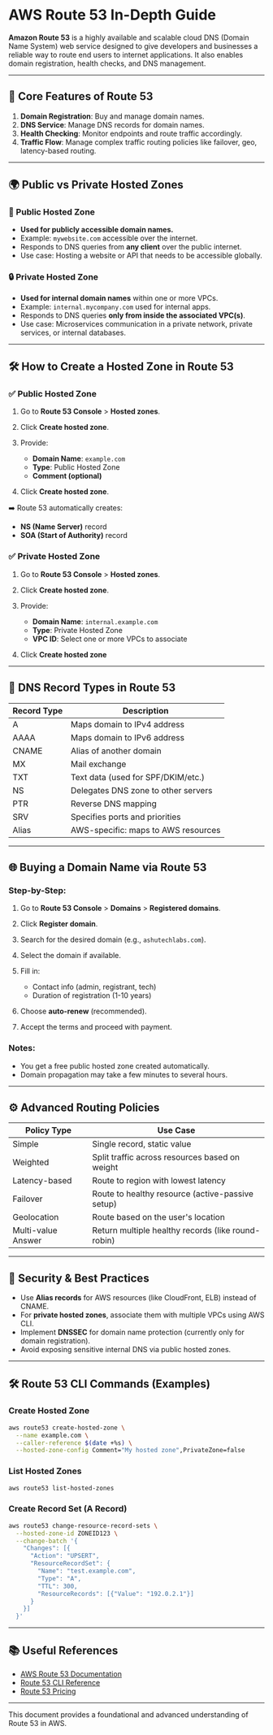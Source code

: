 # AWS Route 53 In-Depth Guide

**Amazon Route 53** is a highly available and scalable cloud DNS (Domain Name System) web service designed to give developers and businesses a reliable way to route end users to internet applications. It also enables domain registration, health checks, and DNS management.

---

## 📌 Core Features of Route 53

1. **Domain Registration**: Buy and manage domain names.
2. **DNS Service**: Manage DNS records for domain names.
3. **Health Checking**: Monitor endpoints and route traffic accordingly.
4. **Traffic Flow**: Manage complex traffic routing policies like failover, geo, latency-based routing.

---

## 🌍 Public vs Private Hosted Zones

### 🔹 Public Hosted Zone

- **Used for publicly accessible domain names.**
- Example: `mywebsite.com` accessible over the internet.
- Responds to DNS queries from **any client** over the public internet.
- Use case: Hosting a website or API that needs to be accessible globally.

### 🔒 Private Hosted Zone

- **Used for internal domain names** within one or more VPCs.
- Example: `internal.mycompany.com` used for internal apps.
- Responds to DNS queries **only from inside the associated VPC(s)**.
- Use case: Microservices communication in a private network, private services, or internal databases.

---

## 🛠️ How to Create a Hosted Zone in Route 53

### ✅ Public Hosted Zone

1. Go to **Route 53 Console** > **Hosted zones**.
2. Click **Create hosted zone**.
3. Provide:

   - **Domain Name**: `example.com`
   - **Type**: Public Hosted Zone
   - **Comment (optional)**

4. Click **Create hosted zone**.

➡️ Route 53 automatically creates:

- **NS (Name Server)** record
- **SOA (Start of Authority)** record

### ✅ Private Hosted Zone

1. Go to **Route 53 Console** > **Hosted zones**.
2. Click **Create hosted zone**.
3. Provide:

   - **Domain Name**: `internal.example.com`
   - **Type**: Private Hosted Zone
   - **VPC ID**: Select one or more VPCs to associate

4. Click **Create hosted zone**

---

## 📄 DNS Record Types in Route 53

| Record Type | Description                         |
| ----------- | ----------------------------------- |
| A           | Maps domain to IPv4 address         |
| AAAA        | Maps domain to IPv6 address         |
| CNAME       | Alias of another domain             |
| MX          | Mail exchange                       |
| TXT         | Text data (used for SPF/DKIM/etc.)  |
| NS          | Delegates DNS zone to other servers |
| PTR         | Reverse DNS mapping                 |
| SRV         | Specifies ports and priorities      |
| Alias       | AWS-specific: maps to AWS resources |

---

## 🌐 Buying a Domain Name via Route 53

### Step-by-Step:

1. Go to **Route 53 Console** > **Domains** > **Registered domains**.
2. Click **Register domain**.
3. Search for the desired domain (e.g., `ashutechlabs.com`).
4. Select the domain if available.
5. Fill in:

   - Contact info (admin, registrant, tech)
   - Duration of registration (1-10 years)

6. Choose **auto-renew** (recommended).
7. Accept the terms and proceed with payment.

### Notes:

- You get a free public hosted zone created automatically.
- Domain propagation may take a few minutes to several hours.

---

## ⚙️ Advanced Routing Policies

| Policy Type        | Use Case                                           |
| ------------------ | -------------------------------------------------- |
| Simple             | Single record, static value                        |
| Weighted           | Split traffic across resources based on weight     |
| Latency-based      | Route to region with lowest latency                |
| Failover           | Route to healthy resource (active-passive setup)   |
| Geolocation        | Route based on the user's location                 |
| Multi-value Answer | Return multiple healthy records (like round-robin) |

---

## 🔐 Security & Best Practices

- Use **Alias records** for AWS resources (like CloudFront, ELB) instead of CNAME.
- For **private hosted zones**, associate them with multiple VPCs using AWS CLI.
- Implement **DNSSEC** for domain name protection (currently only for domain registration).
- Avoid exposing sensitive internal DNS via public hosted zones.

---

## 🛠️ Route 53 CLI Commands (Examples)

### Create Hosted Zone

```bash
aws route53 create-hosted-zone \
  --name example.com \
  --caller-reference $(date +%s) \
  --hosted-zone-config Comment="My hosted zone",PrivateZone=false
```

### List Hosted Zones

```bash
aws route53 list-hosted-zones
```

### Create Record Set (A Record)

```bash
aws route53 change-resource-record-sets \
  --hosted-zone-id ZONEID123 \
  --change-batch '{
    "Changes": [{
      "Action": "UPSERT",
      "ResourceRecordSet": {
        "Name": "test.example.com",
        "Type": "A",
        "TTL": 300,
        "ResourceRecords": [{"Value": "192.0.2.1"}]
      }
    }]
  }'
```

---

## 📚 Useful References

- [AWS Route 53 Documentation](https://docs.aws.amazon.com/route53/)
- [Route 53 CLI Reference](https://docs.aws.amazon.com/cli/latest/reference/route53/index.html)
- [Route 53 Pricing](https://aws.amazon.com/route53/pricing/)

---

This document provides a foundational and advanced understanding of Route 53 in AWS.
